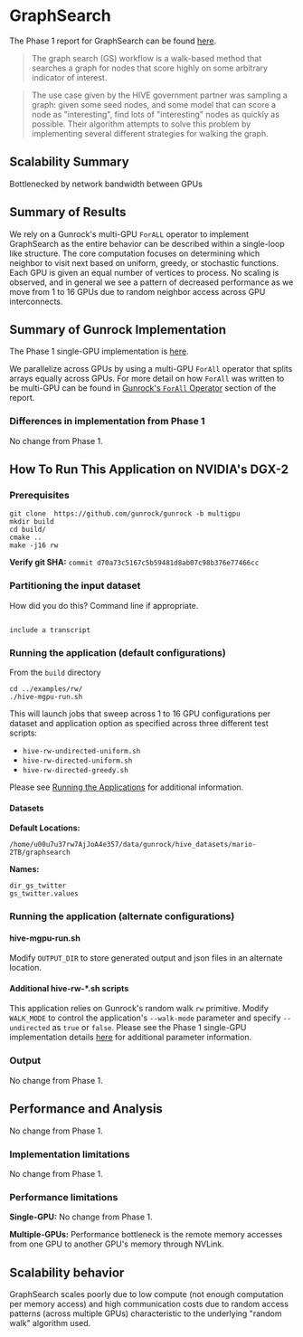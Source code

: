 # GraphSearch

The Phase 1 report for GraphSearch can be found [here](hive_graphsearch).

> The graph search (GS) workflow is a walk-based method that searches a graph for nodes that score highly on some arbitrary indicator of interest.

>The use case given by the HIVE government partner was sampling a graph: given some seed nodes, and some model that can score a node as "interesting", find lots of "interesting" nodes as quickly as possible. Their algorithm attempts to solve this problem by implementing several different strategies for walking the graph.

## Scalability Summary

Bottlenecked by network bandwidth between GPUs

## Summary of Results

We rely on a Gunrock's multi-GPU `ForALL` operator to implement GraphSearch as the entire behavior can be described within a single-loop like structure. The core computation focuses on determining which neighbor to visit next based on uniform, greedy, or stochastic functions. Each GPU is given an equal number of vertices to process. No scaling is observed, and in general we see a pattern of decreased performance as we move from 1 to 16 GPUs due to random neighbor access across GPU interconnects.



## Summary of Gunrock Implementation

The Phase 1 single-GPU implementation is [here](hive_graphsearch).

We parallelize across GPUs by using a multi-GPU `ForAll` operator that splits arrays equally across GPUs. For more detail on how `ForAll` was written to be multi-GPU can be found in [Gunrock's `ForAll` Operator](#gunrocks-forall-operator) section of the report.

### Differences in implementation from Phase 1

No change from Phase 1.

## How To Run This Application on NVIDIA's DGX-2

### Prerequisites
```
git clone  https://github.com/gunrock/gunrock -b multigpu
mkdir build
cd build/
cmake ..
make -j16 rw
```
**Verify git SHA:** `commit d70a73c5167c5b59481d8ab07c98b376e77466cc`

### Partitioning the input dataset

How did you do this? Command line if appropriate.

<code>
include a transcript
</code>

### Running the application (default configurations)

From the `build` directory

```
cd ../examples/rw/
./hive-mgpu-run.sh
```

This will launch jobs that sweep across 1 to 16 GPU configurations per dataset and application option as specified across three different test scripts:

* `hive-rw-undirected-uniform.sh`
* `hive-rw-directed-uniform.sh`
* `hive-rw-directed-greedy.sh`

Please see [Running the Applications](#running-the-applications) for additional information.

#### Datasets
**Default Locations:**

```
/home/u00u7u37rw7AjJoA4e357/data/gunrock/hive_datasets/mario-2TB/graphsearch
```

**Names:**

```
dir_gs_twitter
gs_twitter.values
```
### Running the application (alternate configurations)

#### hive-mgpu-run.sh

Modify `OUTPUT_DIR` to store generated output and json files in an alternate location.

#### Additional hive-rw-\*.sh scripts

This application relies on Gunrock's random walk `rw` primitive. Modify `WALK_MODE` to control the application's `--walk-mode` parameter and specify `--undirected` as `true` or `false`. Please see the Phase 1 single-GPU implementation details [here](hive_graphsearch) for additional parameter information.

### Output

No change from Phase 1.


## Performance and Analysis

No change from Phase 1.


### Implementation limitations

No change from Phase 1.

### Performance limitations

**Single-GPU:** No change from Phase 1.

**Multiple-GPUs:** Performance bottleneck is the remote memory accesses from one GPU to another GPU's memory through NVLink.

## Scalability behavior

GraphSearch scales poorly due to low compute (not enough computation per memory access) and high communication costs due to random access patterns (across multiple GPUs) characteristic to the underlying "random walk" algorithm used.
